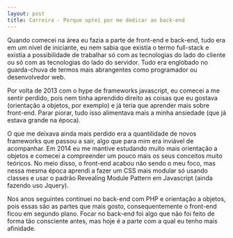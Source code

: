 ```yaml
---
layout: post
title: Carreira - Porque optei por me dedicar ao back-end
---
```


Quando comecei na área eu fazia a parte de front-end e back-end, tudo era em um nível de iniciante, eu nem sabia que existia o termo full-stack e existia a possibilidade de trabalhar só com as tecnologias do lado do cliente ou só com as tecnologias do lado do servidor. Tudo era englobado no guarda-chuva de termos mais abrangentes como programador ou desenvolvedor web.

Por volta de 2013 com o hype de frameworks javascript, eu comecei a me sentir perdido, pois nem tinha aprendido direito as coisas que eu gostava (orientação a objetos, por exemplo) e já teria que aprender mais sobre front-end. Parar piorar, tudo isso alimentava mais a minha ansiedade (que já estava grande na época).

O que me deixava ainda mais perdido era a quantilidade de novos frameworks que passou a sair, algo que para mim era inviável de acompanhar. Em 2014 eu me mantive estudando muito mais orientação a objetos e comecei a compreender um pouco mais os seus conceitos muito teóricos. No meio disso, o front-end acabou não sendo o meu foco, mas nessa mesma época aprendi a fazer um CSS mais modular só usando classes e usar o padrão Revealing Module Pattern em Javascript (ainda fazendo uso Jquery).

Nos anos seguintes continuei no back-end com PHP e orientação a objetos, pois essas são as partes que mais gosto, consequentemente o front-end ficou em segundo plano. Focar no back-end foi algo que não foi feito de forma tão consciente antes, mas hoje é a parte com a qual eu tenho mais afinidade.